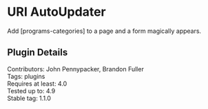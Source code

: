# URI AutoUpdater

Add [programs-categories] to a page and a form magically appears.

## Plugin Details 

Contributors: John Pennypacker, Brandon Fuller  
Tags: plugins  
Requires at least: 4.0  
Tested up to: 4.9  
Stable tag: 1.1.0  